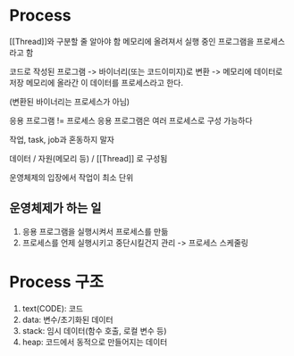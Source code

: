# Process
[[Thread]]와 구분할 줄 알아야 함
메모리에 올려져서 실행 중인 프로그램을 프로세스라고 함

코드로 작성된 프로그램 -> 바이너리(또는 코드이미지)로 변환 -> 메모리에 데이터로 저장 
메모리에 올라간 이 데이터를 프로세스라고 한다. 

(변환된 바이너리는 프로세스가 아님)

응용 프로그램 != 프로세스
응용 프로그램은 여러 프로세스로 구성 가능하다

작업, task, job과 혼동하지 말자

데이터 / 자원(메모리 등) / [[Thread]] 로 구성됨

운영체제의 입장에서 작업이 최소 단위

## 운영체제가 하는 일
1. 응용 프로그램을 실행시켜서 프로세스를 만듦
2. 프로세스를 언제 실행시키고 중단시킬건지 관리 -> 프로세스 스케줄링

# Process 구조
1. text(CODE): 코드
2. data: 변수/초기화된 데이터
3. stack: 임시 데이터(함수 호출, 로컬 변수 등)
4. heap: 코드에서 동적으로 만들어지는 데이터

